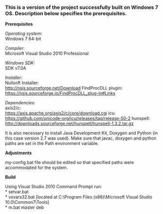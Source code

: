 ### This is a version of the project successfully built on Windows 7 OS. Description below specifies the prerequisites.

**Prerequisites**

*Operating system:*  
    Windows 7 64-bit

*Compiler:*  
    Microsoft Visual Studio 2010 Professional

*Windows SDK:*  
    SDK v7.0A

*Installer:*  
    Nullsoft Installer:  
        http://nsis.sourceforge.net/Download
    FindProcDLL plugin:  
        https://nsis.sourceforge.io/FindProcDLL_plug-in#Links

*Dependencies:*  
    axis2/c:  
        https://axis.apache.org/axis2/c/core/download.cgi
    icu:  
        https://github.com/unicode-org/icu/releases/tag/release-50-2
    hunspell:  
        http://downloads.sourceforge.net/hunspell/hunspell-1.3.2.tar.gz

It is also necessary to install Java Development Kit, Doxygen and Python (in this case version 2.7 was used). Make sure that javac, doxygen and python paths are set in the Path environment variable.

**Adjustments**

my-config.bat file should be edited so that specified paths were accommodated for the system.

**Build**

Using Visual Studio 2010 Command Prompt run:  
    * setvar.bat  
    * vsvars32.bat [located at C:\Program Files (x86)\Microsoft Visual Studio 10.0\Common7\Tools]  
    * m.bat master deb  
